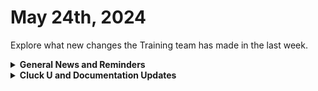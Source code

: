 # May 24th, 2024

Explore what new changes the Training team has made in the last week.

<details>

<summary><strong>General News and Reminders</strong></summary>

* **Game Tips for the Week:** We're going Modern and Retro again today!
  * **Modern**: Super Mario Thousand Year Door is out! So you should definitely check that out if you have a Switch! (I know, this is cheating a bit)
  * **Retro**: If you haven't already played the Pokemon TCG Gameboy game, you should play it! It's on the NSO. If you HAVE played it, you should get the english translation pack for the sequel that never came out in the west. Because it's 🔥
* **SHOUT OUT** to Darren, Pepijn, Tyler, Mansoor, Gary, and Sarah for successfully taking our [foundations-certification.md](../../cluck-university/rewst-foundations-10x/foundations-certification.md "mention") Exam, and collecting your prestigious **Certified Rewster** badge in Discord. &#x20;
* Speaking of perks for our Certified Rewsters, we are re-Introducing the **ROC AMA**! When you get certified, you will be able to jump on an hour call with our awesome ROC Team to ask anything on Tuesdays! [You can sign-up on Calendly now](https://calendly.com/cluck-u/roc-ama?month=2024-06)!

<img src="../../.gitbook/assets/Copy of Copy of Clea.png" alt="" data-size="original">

* Join us in our [Cluck-U Discord channel](https://discord.com/channels/936789089703845988/1121465945295167588) if you have any questions, comments, or concerns!

</details>

<details>

<summary><strong>Cluck U and Documentation Updates</strong></summary>

**What's New at Cluck University?**

* We'd love to get your feedback on our Training and Documentation! [Please fill out this form to let us know how we can improve](https://app.sli.do/event/m8C3AjPUnuDgpkVDmPsQL3)!
* As a reminder, you can make training and documentation requests at [https://rewst.canny.io/](https://rewst.canny.io/)
* New [prebuilt-automation-to-start.md](../../cluck-university/getting-started/prebuilt-automation-to-start.md "mention") video is up by the fantastic Tricia Timney! Check it out!

**New & Updated Pages:**

* [may-17-2024-solve-all-your-meal-prep-problems-with-this-automation.md](../roc-open-mics/may-17-2024-solve-all-your-meal-prep-problems-with-this-automation.md "mention") page added
* Updated [204-modular-automation-through-abstraction.md](../../cluck-university/clean-automation-200-series/204-modular-automation-through-abstraction.md "mention") page with Calendly link
* [roc-support](../../support/roc-support/ "mention") page updated with a link to create a ticket

</details>

